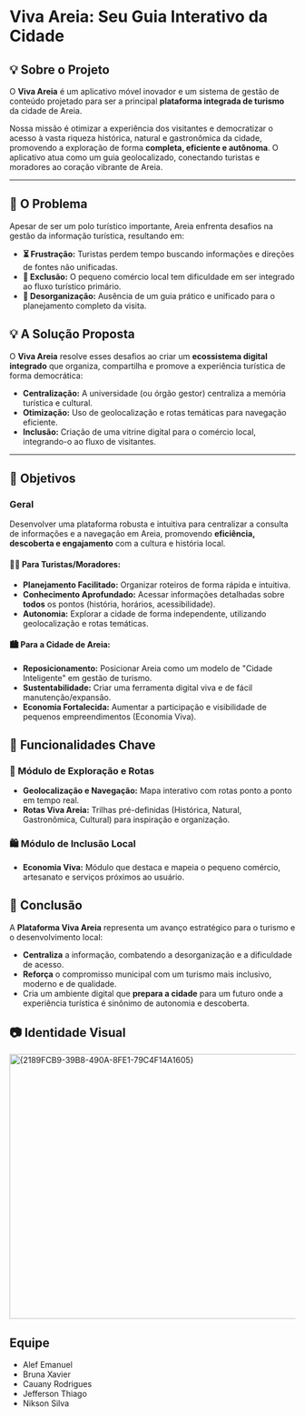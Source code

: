# Viva Areia: Seu Guia Interativo da Cidade

## 💡 Sobre o Projeto

O **Viva Areia** é um aplicativo móvel inovador e um sistema de gestão de conteúdo projetado para ser a principal **plataforma integrada de turismo** da cidade de Areia.

Nossa missão é otimizar a experiência dos visitantes e democratizar o acesso à vasta riqueza histórica, natural e gastronômica da cidade, promovendo a exploração de forma **completa, eficiente e autônoma**. O aplicativo atua como um guia geolocalizado, conectando turistas e moradores ao coração vibrante de Areia.

---

## 🚩 O Problema

Apesar de ser um polo turístico importante, Areia enfrenta desafios na gestão da informação turística, resultando em:

* **⏳ Frustração:** Turistas perdem tempo buscando informações e direções de fontes não unificadas.
* **🤝 Exclusão:** O pequeno comércio local tem dificuldade em ser integrado ao fluxo turístico primário.
* **📂 Desorganização:** Ausência de um guia prático e unificado para o planejamento completo da visita.

## 💡 A Solução Proposta

O **Viva Areia** resolve esses desafios ao criar um **ecossistema digital integrado** que organiza, compartilha e promove a experiência turística de forma democrática:

* **Centralização:** A universidade (ou órgão gestor) centraliza a memória turística e cultural.
* **Otimização:** Uso de geolocalização e rotas temáticas para navegação eficiente.
* **Inclusão:** Criação de uma vitrine digital para o comércio local, integrando-o ao fluxo de visitantes.

---

## 🎯 Objetivos

### Geral

Desenvolver uma plataforma robusta e intuitiva para centralizar a consulta de informações e a navegação em Areia, promovendo **eficiência, descoberta e engajamento** com a cultura e história local.

#### 🧑‍🦱 Para Turistas/Moradores:
* **Planejamento Facilitado:** Organizar roteiros de forma rápida e intuitiva.
* **Conhecimento Aprofundado:** Acessar informações detalhadas sobre **todos** os pontos (história, horários, acessibilidade).
* **Autonomia:** Explorar a cidade de forma independente, utilizando geolocalização e rotas temáticas.

#### 🏙️ Para a Cidade de Areia:
* **Reposicionamento:** Posicionar Areia como um modelo de "Cidade Inteligente" em gestão de turismo.
* **Sustentabilidade:** Criar uma ferramenta digital viva e de fácil manutenção/expansão.
* **Economia Fortalecida:** Aumentar a participação e visibilidade de pequenos empreendimentos (Economia Viva).

## 📌 Funcionalidades Chave

### 🧭 Módulo de Exploração e Rotas
* **Geolocalização e Navegação:** Mapa interativo com rotas ponto a ponto em tempo real.
* **Rotas Viva Areia:** Trilhas pré-definidas (Histórica, Natural, Gastronômica, Cultural) para inspiração e organização.

### 🛍️ Módulo de Inclusão Local
* **Economia Viva:** Módulo que destaca e mapeia o pequeno comércio, artesanato e serviços próximos ao usuário.

## 🏁 Conclusão

A **Plataforma Viva Areia** representa um avanço estratégico para o turismo e o desenvolvimento local:

* **Centraliza** a informação, combatendo a desorganização e a dificuldade de acesso.
* **Reforça** o compromisso municipal com um turismo mais inclusivo, moderno e de qualidade.
* Cria um ambiente digital que **prepara a cidade** para um futuro onde a experiência turística é sinônimo de autonomia e descoberta.

## 📷 Identidade Visual

<img width="1071" height="466" alt="{2189FCB9-39B8-490A-8FE1-79C4F14A1605}" src="https://github.com/user-attachments/assets/b497e05c-0156-482e-aa4c-a054f05612e8" />


## Equipe

* Alef Emanuel
* Bruna Xavier
* Cauany Rodrigues
* Jefferson Thiago
* Nikson Silva
